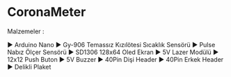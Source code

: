 # CoronaMeter


Malzemeler :


►  Arduino Nano
►  Gy-906 Temassız Kızılötesi Sıcaklık Sensörü
►  Pulse Nabız Ölçer Sensörü
►  SD1306 128x64 Oled Ekran
►  5V Lazer Modülü
►  12x12 Push Buton
►  5V Buzzer
►  40Pin Dişi Header
►  40Pin Erkek Header
►  Delikli Plaket

